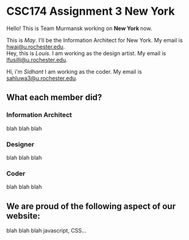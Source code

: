 # CSC174 Assignment 3 New York

Hello! This is Team Murmansk working on <strong> New York </strong> now.

This is <em>May</em>. I'll be the Information Architect for New York. My email is hwai@u.rochester.edu.  
Hey, this is *Louis.* I am working as the design artist. My email is lfusilli@u.rochester.edu. 

Hi, i'm  *Sidhant* I am working as the coder. My email is sahluwa3@u.rochester.edu. 


## What each member did?

### Information Architect

blah blah blah

### Designer

blah blah blah

### Coder

blah blah blah


## We are proud of the following aspect of our website:

blah blah blah javascript, CSS...





